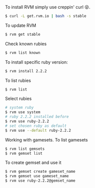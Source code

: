 To install RVM simply use creppin' curl :stuck_out_tongue_closed_eyes:.
```bash
$ curl -L get.rvm.io | bash -s stable
```

To update RVM
```bash
$ rvm get stable
```

Check known rubies
```bash
$ rvm list known
```

To install specific ruby version:
```bash
$ rvm install 2.2.2
```

To list rubies
```bash
$ rvm list
```

Select rubies
```bash
# system ruby
$ rvm use system
# ruby 2.2.2 installed before
$ rvm use ruby-2.2.2
# set chosen ruby as default
$ rvm use --default ruby-2.2.2
```

Working with gamesets.
To list gamesets
```bash
$ rvm list gemsets
$ rvm gemset list
```

To create gemset and use it
```bash
$ rvm gemset create gameset_name
$ rvm gemset use gameset_name
$ rvm use ruby-2.2.2@gemset_name
```

